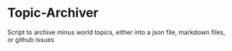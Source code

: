 # Topic-Archiver
Script to archive minus world topics, either into a json file, markdown files, or github issues
